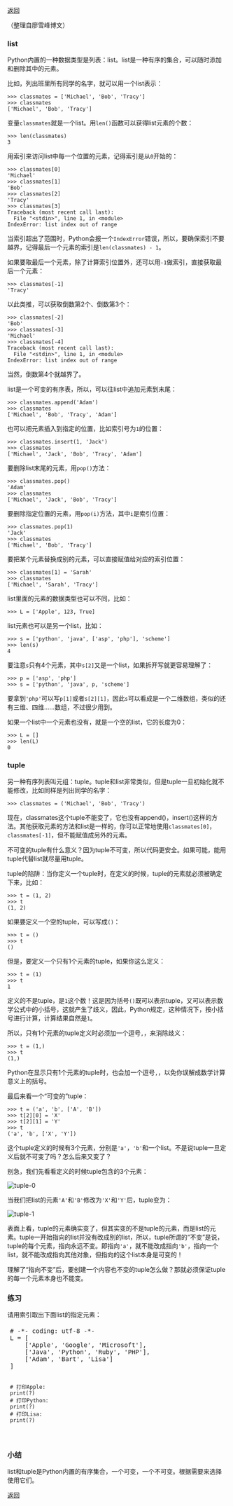 [返回](README.md)

（整理自廖雪峰博文）

<div class="x-wiki-content x-main-content"><h3>list</h3>
<p>Python内置的一种数据类型是列表：list。list是一种有序的集合，可以随时添加和删除其中的元素。</p>
<p>比如，列出班里所有同学的名字，就可以用一个list表示：</p>
<pre><code class="python"><span class="prompt">&gt;&gt;&gt; </span>classmates = [<span class="string">'Michael'</span>, <span class="string">'Bob'</span>, <span class="string">'Tracy'</span>]
<span class="prompt">&gt;&gt;&gt; </span>classmates
[<span class="string">'Michael'</span>, <span class="string">'Bob'</span>, <span class="string">'Tracy'</span>]
</code></pre>
<p>变量<code>classmates</code>就是一个list。用<code>len()</code>函数可以获得list元素的个数：</p>
<pre><code class="python"><span class="prompt">&gt;&gt;&gt; </span>len(classmates)
<span class="number">3</span>
</code></pre>
<p>用索引来访问list中每一个位置的元素，记得索引是从<code>0</code>开始的：</p>
<pre><code class="xml">&gt;&gt;&gt; classmates[0]
'Michael'
&gt;&gt;&gt; classmates[1]
'Bob'
&gt;&gt;&gt; classmates[2]
'Tracy'
&gt;&gt;&gt; classmates[3]
Traceback (most recent call last):
  File "<span class="tag">&lt;<span class="title">stdin</span>&gt;</span>", line 1, in <span class="tag">&lt;<span class="title">module</span>&gt;</span>
IndexError: list index out of range
</code></pre>
<p>当索引超出了范围时，Python会报一个<code>IndexError</code>错误，所以，要确保索引不要越界，记得最后一个元素的索引是<code>len(classmates) - 1</code>。</p>
<p>如果要取最后一个元素，除了计算索引位置外，还可以用<code>-1</code>做索引，直接获取最后一个元素：</p>
<pre><code class="python"><span class="prompt">&gt;&gt;&gt; </span>classmates[-<span class="number">1</span>]
<span class="string">'Tracy'</span>
</code></pre>
<p>以此类推，可以获取倒数第2个、倒数第3个：</p>
<pre><code class="xml">&gt;&gt;&gt; classmates[-2]
'Bob'
&gt;&gt;&gt; classmates[-3]
'Michael'
&gt;&gt;&gt; classmates[-4]
Traceback (most recent call last):
  File "<span class="tag">&lt;<span class="title">stdin</span>&gt;</span>", line 1, in <span class="tag">&lt;<span class="title">module</span>&gt;</span>
IndexError: list index out of range
</code></pre>
<p>当然，倒数第4个就越界了。</p>
<p>list是一个可变的有序表，所以，可以往list中追加元素到末尾：</p>
<pre><code class="python"><span class="prompt">&gt;&gt;&gt; </span>classmates.append(<span class="string">'Adam'</span>)
<span class="prompt">&gt;&gt;&gt; </span>classmates
[<span class="string">'Michael'</span>, <span class="string">'Bob'</span>, <span class="string">'Tracy'</span>, <span class="string">'Adam'</span>]
</code></pre>
<p>也可以把元素插入到指定的位置，比如索引号为<code>1</code>的位置：</p>
<pre><code class="python"><span class="prompt">&gt;&gt;&gt; </span>classmates.insert(<span class="number">1</span>, <span class="string">'Jack'</span>)
<span class="prompt">&gt;&gt;&gt; </span>classmates
[<span class="string">'Michael'</span>, <span class="string">'Jack'</span>, <span class="string">'Bob'</span>, <span class="string">'Tracy'</span>, <span class="string">'Adam'</span>]
</code></pre>
<p>要删除list末尾的元素，用<code>pop()</code>方法：</p>
<pre><code class="python"><span class="prompt">&gt;&gt;&gt; </span>classmates.pop()
<span class="string">'Adam'</span>
<span class="prompt">&gt;&gt;&gt; </span>classmates
[<span class="string">'Michael'</span>, <span class="string">'Jack'</span>, <span class="string">'Bob'</span>, <span class="string">'Tracy'</span>]
</code></pre>
<p>要删除指定位置的元素，用<code>pop(i)</code>方法，其中<code>i</code>是索引位置：</p>
<pre><code class="python"><span class="prompt">&gt;&gt;&gt; </span>classmates.pop(<span class="number">1</span>)
<span class="string">'Jack'</span>
<span class="prompt">&gt;&gt;&gt; </span>classmates
[<span class="string">'Michael'</span>, <span class="string">'Bob'</span>, <span class="string">'Tracy'</span>]
</code></pre>
<p>要把某个元素替换成别的元素，可以直接赋值给对应的索引位置：</p>
<pre><code class="python"><span class="prompt">&gt;&gt;&gt; </span>classmates[<span class="number">1</span>] = <span class="string">'Sarah'</span>
<span class="prompt">&gt;&gt;&gt; </span>classmates
[<span class="string">'Michael'</span>, <span class="string">'Sarah'</span>, <span class="string">'Tracy'</span>]
</code></pre>
<p>list里面的元素的数据类型也可以不同，比如：</p>
<pre><code class="python"><span class="prompt">&gt;&gt;&gt; </span>L = [<span class="string">'Apple'</span>, <span class="number">123</span>, <span class="built_in">True</span>]
</code></pre>
<p>list元素也可以是另一个list，比如：</p>
<pre><code class="python"><span class="prompt">&gt;&gt;&gt; </span>s = [<span class="string">'python'</span>, <span class="string">'java'</span>, [<span class="string">'asp'</span>, <span class="string">'php'</span>], <span class="string">'scheme'</span>]
<span class="prompt">&gt;&gt;&gt; </span>len(s)
<span class="number">4</span>
</code></pre>
<p>要注意<code>s</code>只有4个元素，其中<code>s[2]</code>又是一个list，如果拆开写就更容易理解了：</p>
<pre><code class="python"><span class="prompt">&gt;&gt;&gt; </span>p = [<span class="string">'asp'</span>, <span class="string">'php'</span>]
<span class="prompt">&gt;&gt;&gt; </span>s = [<span class="string">'python'</span>, <span class="string">'java'</span>, p, <span class="string">'scheme'</span>]
</code></pre>
<p>要拿到<code>'php'</code>可以写<code>p[1]</code>或者<code>s[2][1]</code>，因此<code>s</code>可以看成是一个二维数组，类似的还有三维、四维……数组，不过很少用到。</p>
<p>如果一个list中一个元素也没有，就是一个空的list，它的长度为0：</p>
<pre><code class="python"><span class="prompt">&gt;&gt;&gt; </span>L = []
<span class="prompt">&gt;&gt;&gt; </span>len(L)
<span class="number">0</span>
</code></pre>
<h3>tuple</h3>
<p>另一种有序列表叫元组：tuple。tuple和list非常类似，但是tuple一旦初始化就不能修改，比如同样是列出同学的名字：</p>
<pre><code class="python"><span class="prompt">&gt;&gt;&gt; </span>classmates = (<span class="string">'Michael'</span>, <span class="string">'Bob'</span>, <span class="string">'Tracy'</span>)
</code></pre>
<p>现在，classmates这个tuple不能变了，它也没有append()，insert()这样的方法。其他获取元素的方法和list是一样的，你可以正常地使用<code>classmates[0]</code>，<code>classmates[-1]</code>，但不能赋值成另外的元素。</p>
<p>不可变的tuple有什么意义？因为tuple不可变，所以代码更安全。如果可能，能用tuple代替list就尽量用tuple。</p>
<p>tuple的陷阱：当你定义一个tuple时，在定义的时候，tuple的元素就必须被确定下来，比如：</p>
<pre><code class="python"><span class="prompt">&gt;&gt;&gt; </span>t = (<span class="number">1</span>, <span class="number">2</span>)
<span class="prompt">&gt;&gt;&gt; </span>t
(<span class="number">1</span>, <span class="number">2</span>)
</code></pre>
<p>如果要定义一个空的tuple，可以写成<code>()</code>：</p>
<pre><code class="python"><span class="prompt">&gt;&gt;&gt; </span>t = ()
<span class="prompt">&gt;&gt;&gt; </span>t
()
</code></pre>
<p>但是，要定义一个只有1个元素的tuple，如果你这么定义：</p>
<pre><code class="python"><span class="prompt">&gt;&gt;&gt; </span>t = (<span class="number">1</span>)
<span class="prompt">&gt;&gt;&gt; </span>t
<span class="number">1</span>
</code></pre>
<p>定义的不是tuple，是<code>1</code>这个数！这是因为括号<code>()</code>既可以表示tuple，又可以表示数学公式中的小括号，这就产生了歧义，因此，Python规定，这种情况下，按小括号进行计算，计算结果自然是<code>1</code>。</p>
<p>所以，只有1个元素的tuple定义时必须加一个逗号<code>,</code>，来消除歧义：</p>
<pre><code class="python"><span class="prompt">&gt;&gt;&gt; </span>t = (<span class="number">1</span>,)
<span class="prompt">&gt;&gt;&gt; </span>t
(<span class="number">1</span>,)
</code></pre>
<p>Python在显示只有1个元素的tuple时，也会加一个逗号<code>,</code>，以免你误解成数学计算意义上的括号。</p>
<p>最后来看一个“可变的”tuple：</p>
<pre><code class="python"><span class="prompt">&gt;&gt;&gt; </span>t = (<span class="string">'a'</span>, <span class="string">'b'</span>, [<span class="string">'A'</span>, <span class="string">'B'</span>])
<span class="prompt">&gt;&gt;&gt; </span>t[<span class="number">2</span>][<span class="number">0</span>] = <span class="string">'X'</span>
<span class="prompt">&gt;&gt;&gt; </span>t[<span class="number">2</span>][<span class="number">1</span>] = <span class="string">'Y'</span>
<span class="prompt">&gt;&gt;&gt; </span>t
(<span class="string">'a'</span>, <span class="string">'b'</span>, [<span class="string">'X'</span>, <span class="string">'Y'</span>])
</code></pre>
<p>这个tuple定义的时候有3个元素，分别是<code>'a'</code>，<code>'b'</code>和一个list。不是说tuple一旦定义后就不可变了吗？怎么后来又变了？</p>
<p>别急，我们先看看定义的时候tuple包含的3个元素：</p>
<p><img src="https://www.liaoxuefeng.com/files/attachments/923973516787680/0" data-src="/files/attachments/923973516787680/0" alt="tuple-0"></p>
<p>当我们把list的元素<code>'A'</code>和<code>'B'</code>修改为<code>'X'</code>和<code>'Y'</code>后，tuple变为：</p>
<p><img src="https://www.liaoxuefeng.com/files/attachments/923973647515872/0" data-src="/files/attachments/923973647515872/0" alt="tuple-1"></p>
<p>表面上看，tuple的元素确实变了，但其实变的不是tuple的元素，而是list的元素。tuple一开始指向的list并没有改成别的list，所以，tuple所谓的“不变”是说，tuple的每个元素，指向永远不变。即指向<code>'a'</code>，就不能改成指向<code>'b'</code>，指向一个list，就不能改成指向其他对象，但指向的这个list本身是可变的！</p>
<p>理解了“指向不变”后，要创建一个内容也不变的tuple怎么做？那就必须保证tuple的每一个元素本身也不能变。</p>
<h3>练习</h3>
<p>请用索引取出下面list的指定元素：</p>
<pre id="pre-online-run-code-1" style="font-size: 14px; margin-bottom: 0px; border-bottom: none; padding: 6px; border-bottom-left-radius: 0px; border-bottom-right-radius: 0px;"># -*- coding: utf-8 -*-
L = [
    ['Apple', 'Google', 'Microsoft'],
    ['Java', 'Python', 'Ruby', 'PHP'],
    ['Adam', 'Bart', 'Lisa']
]

```
# 打印Apple:
print(?)
# 打印Python:
print(?)
# 打印Lisa:
print(?)
```
</pre>

<h3>小结</h3>
<p>list和tuple是Python内置的有序集合，一个可变，一个不可变。根据需要来选择使用它们。</p>

</div>

[返回](README.md)